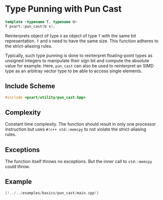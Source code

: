 # Type Punning with Pun Cast

```c++
template <typename T, typename U>
T pxart::pun_cast(U x);
```

Reinterprets object of type `U` as object of type `T` with the same bit representation.
`T` and `U` need to have the same size.
This function adheres to the strict-aliasing rules.

Typically, such type punning is done to reinterpret floating-point types as unsigned integers to manipulate their sign bit and compute the absolute value for example.
Here, `pun_cast` can also be used to reinterpret an SIMD type as an arbitray vector type to be able to access single elements.

## Include Scheme
```c++
#include <pxart/utility/pun_cast.hpp>
```

## Complexity
Constant time complexity.
The function should result in only one processor instruction but uses `#!c++ std::memcpy` to not violate the strict-aliasing rules.

## Exceptions
The function itself throws no exceptions.
But the inner call to `std::memcpy` could throw.

## Example
```c++
{!../../examples/basics/pun_cast/main.cpp!}
```
